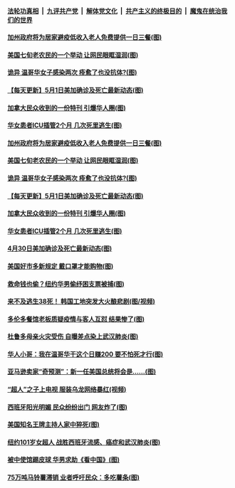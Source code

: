 

####  [法轮功真相](../../../../basic/blob/master/README.md?t=05020901) &nbsp;|&nbsp; [九评共产党](../../../../9ping.md/blob/master/README.md?t=05020901) &nbsp;|&nbsp; [解体党文化](../../../../jtdwh.md/blob/master/README.md?t=05020901)  &nbsp;|&nbsp; [共产主义的终极目的](../../../../gczydzjmd.md/blob/master/README.md?t=05020901) &nbsp;|&nbsp; [魔鬼在统治我们的世界](../../../../mgztzwmdsj.md/blob/master/README.md?t=05020901) 

#### [加州政府将为居家避疫低收入老人免费提供一日三餐(图)](../pages/p3/931824.md?t=05020901) 

#### [美国七旬老农民的一个举动 让网民眼眶湿润(图)](../pages/p3/931822.md?t=05020901) 

#### [诡异 温哥华女子感染两次 痊愈了也没抗体?(图)](../pages/p3/931814.md?t=05020901) 

#### [【每天更新】5月1日美加确诊及死亡最新动态(图)](../pages/p3/931800.md?t=05020901) 

#### [加拿大民众收到的一份特刊 引爆华人圈(图)](../pages/p3/931744.md?t=05020901) 

#### [华女患者ICU插管2个月 几次死里逃生(图)](../pages/p3/931733.md?t=05020901) 

#### [加州政府将为居家避疫低收入老人免费提供一日三餐(图)](../pages/p3/931824.md?t=05020901) 

#### [美国七旬老农民的一个举动 让网民眼眶湿润(图)](../pages/p3/931822.md?t=05020901) 

#### [诡异 温哥华女子感染两次 痊愈了也没抗体?(图)](../pages/p3/931814.md?t=05020901) 

#### [【每天更新】5月1日美加确诊及死亡最新动态(图)](../pages/p3/931800.md?t=05020901) 

#### [加拿大民众收到的一份特刊 引爆华人圈(图)](../pages/p3/931744.md?t=05020901) 

#### [华女患者ICU插管2个月 几次死里逃生(图)](../pages/p3/931733.md?t=05020901) 

#### [4月30日美加确诊及死亡最新动态(图)](../pages/p3/928262.md?t=05020901) 

#### [美国好市多新规定 戴口罩才能购物(图)](../pages/p3/931735.md?t=05020901) 

#### [救命钱也偷？纽约华男偷纾困支票被捕(图)](../pages/p3/931719.md?t=05020901) 

#### [来不及逃生38死！ 韩国工地突发大火酿悲剧(图/视频)](../pages/p3/931716.md?t=05020901) 

#### [多伦多餐馆老板质疑疫情与客人互怼 结果惨了(图)](../pages/p3/931711.md?t=05020901) 

#### [杜鲁多母亲火灾受伤 自曝差点染上武汉肺炎(图)](../pages/p3/931702.md?t=05020901) 

#### [华人小哥：我在温哥华干这个日赚200 要不怕死才行(图)](../pages/p3/931682.md?t=05020901) 

#### [亚马逊卖家“奇预测”：新一任美国总统将会是……(图)](../pages/p3/931629.md?t=05020901) 

#### [“超人”之子上电视 服装乌龙网络暴红(视频)](../pages/p3/931626.md?t=05020901) 

#### [西班牙阳光明媚 民众纷纷出门 网友炸了(图)](../pages/p3/931613.md?t=05020901) 

#### [美国知名王牌主持人家中猝死(图)](../pages/p3/931607.md?t=05020901) 

#### [纽约101岁女超人 战胜西班牙流感、癌症和武汉肺炎(图)](../pages/p3/931606.md?t=05020901) 

#### [被中使馆踢皮球 华男求助《看中国》(图)](../pages/p3/931580.md?t=05020901) 

#### [75万吨马铃薯滞销 业者呼吁民众：多吃薯条(图)](../pages/p3/931485.md?t=05020901) 


